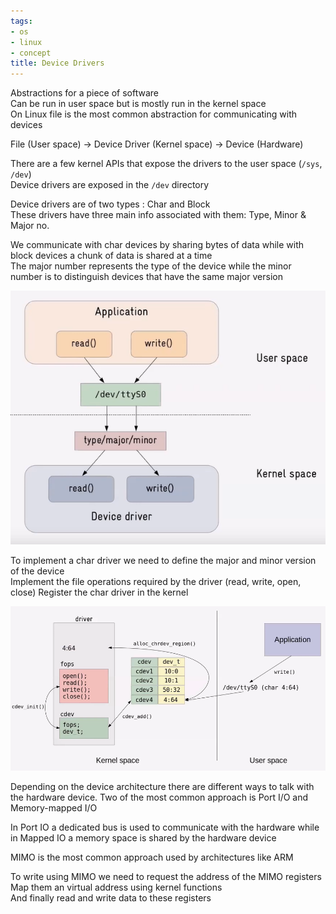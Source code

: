 ```yaml
---
tags:
- os
- linux
- concept
title: Device Drivers
---
```


Abstractions for a piece of software  
Can be run in user space but is mostly run in the kernel space  
On Linux file is the most common abstraction for communicating with devices

File (User space) -> Device Driver (Kernel space) -> Device (Hardware)

There are a few kernel APIs that expose the drivers to the user space (`/sys`, `/dev`)  
Device drivers are exposed in the `/dev` directory

Device drivers are of two types : Char and Block  
These drivers have three main info associated with them: Type, Minor & Major no.

We communicate with char devices by sharing bytes of data while with block devices a chunk of data is shared at a time  
The major number represents the type of the device while the minor number is to distinguish devices that have the same major version

![Char Device Driver Abstraction|400](../images/char-device-driver-abstraction.png)

To implement a char driver we need to define the major and minor version of the device  
Implement the file operations required by the driver (read, write, open, close)
Register the char driver in the kernel

![Char Device Driver Registeration|550](../images/char-device-driver-registeration.png)

Depending on the device architecture there are different ways to talk with the hardware device. Two of the most common approach is Port I/O and Memory-mapped I/O

In Port IO a dedicated bus is used to communicate with the hardware while in Mapped IO a memory space is shared by the hardware device

MIMO is the most common approach used by architectures like ARM

To write using MIMO we need to request the address of the MIMO registers  
Map them an virtual address using kernel functions  
And finally read and write data to these registers